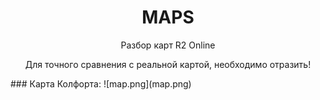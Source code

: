 <h1 style="text-align:center"><strong>MAPS</strong><br /></h1>

<p style="text-align:center">Разбор карт R2 Online</p>

<p style="text-align:center">Для точного сравнения с реальной картой, необходимо отразить!</p>
### Карта Колфорта:
![map.png](map.png)
<p>&nbsp;</p>
